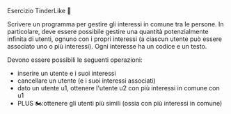 Esercizio TinderLike 🛵

Scrivere un programma per gestire gli interessi in comune tra le persone. 
In particolare, deve essere possibile gestire una quantità potenzialmente 
infinita di utenti, ognuno con i propri interessi (a ciascun utente può essere
 associato uno o più interessi). 
Ogni interesse ha un codice e un testo. 

Devono essere possibili le seguenti operazioni:
- inserire un utente e i suoi interessi
- cancellare un utente (e i suoi interessi associati)
- dato un utente u1, ottenere l'utente u2 con più interessi in comune con u1
- PLUS 🏍:ottenere gli utenti più simili (ossia con più interessi in comune) 


